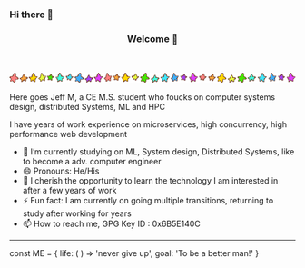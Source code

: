 ### Hi there 👋

<h3 align="center">Welcome 🍵</h3>
<p align="center">
  <br><br>
  <img src="https://github.com/lovejavaee/lovejavaee/blob/main/stars.gif" />
</p>

Here goes Jeff M, a CE M.S. student who foucks on computer systems design, distributed Systems, ML and HPC

I have years of work experience on microservices, high concurrency, high performance web development

- 🔭  I’m currently studying on ML, System design, Distributed Systems, like to become a adv. computer engineer
- 😄  Pronouns: He/His
- 🌱  I cherish the opportunity to learn the technology I am interested in after a few years of work
-  ⚡  Fun fact: I am currently on going multiple transitions, returning to study after working for years
- 📫  How to reach me, GPG Key ID : 0x6B5E140C



---
const ME = { life: ( ) => 'never give up', goal: 'To be a better man!' }

<!--
**lovejavaee/lovejavaee** is a ✨ _special_ ✨ repository because its `README.md` (this file) appears on your GitHub profile.

Here are some ideas to get you started:

- 🔭 I’m currently working on ...
- 🌱 I’m currently learning ...
- 👯 I’m looking to collaborate on ...
- 🤔 I’m looking for help with ...
- 💬 Ask me about ...
- 📫 How to reach me: ...
- 😄 Pronouns: ...
- ⚡ Fun fact: ...
-->
